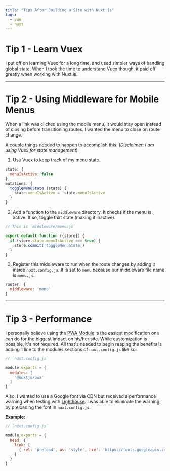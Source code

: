 ```yaml
---
title: "Tips After Building a Site with Nuxt.js"
tags:
  - vue
  - nuxt
---
```


# Tip 1 - Learn Vuex
I put off on learning Vuex for a long time, and used simpler ways of handling global state. When I took the time to understand Vuex though, it paid off greatly when working with Nuxt.js.

---

# Tip 2 - Using Middleware for Mobile Menus
When a link was clicked using the mobile menu, it would stay open instead of closing before transitioning routes. I wanted the menu to close on route change.

A couple things needed to happen to accomplish this. (*Disclaimer: I am using Vuex for state management*)


1. Use Vuex to keep track of my menu state.
  ```js
  state: {
    menuIsActive: false
  },
  mutations: {
    toggleMenuState (state) {
      state.menuIsActive = !state.menuIsActive
    }
  }
  ```

2. Add a function to the `middleware` directory. It checks if the menu is active. If so, toggle that state (making it inactive).

  ```js
  // This is `middleware/menu.js`

  export default function ({store}) {
    if (store.state.menuIsActive === true) {
      store.commit('toggleMenuState')
    }
  }
  ```

3. Register this middleware to run when the route changes by adding it inside `nuxt.config.js`. It is set to `menu` because our middleware file name is `menu.js`.
```js
router: {
  middleware: 'menu'
}
```

---

# Tip 3 - Performance
I personally believe using the <a target="/\_blank" rel="noopener" href=https://github.com/nuxt-community/modules/tree/master/modules/pwa>PWA Module</a> is the easiest modification one can do for the biggest impact on his/her site. While customization is possible, it's not required. All that's needed to begin reaping the benefits is adding 1 line to the modules sections of `nuxt.config.js` like so:

```js
// `nuxt.config.js`

module.exports = {
  modules: [
    '@nuxtjs/pwa'
  ]
}

```

Also, I wanted to use a Google font via CDN but received a performance warning when testing with <a target="/\_blank" rel="noopener" href=https://developers.google.com/web/tools/lighthouse/>Lighthouse</a>. I was able to eliminate the warning by preloading the font in `nuxt.config.js`.

**Example:**
```js
// `nuxt.config.js`

module.exports = {
  head: {
    link: [
      { rel: 'preload', as: 'style', href: 'https://fonts.googleapis.com/css?family=Roboto' }
    ]
  }
}

```

